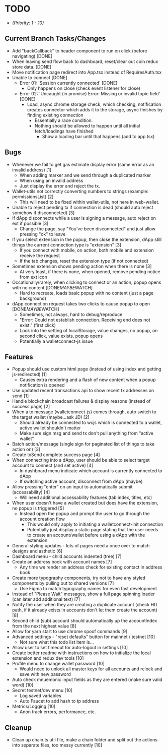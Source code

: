 # TODO
* _(Priority: 1 - 10)_

## Current Branch Tasks/Changes
* Add "backCallback" to header component to run on click (before navigating) [DONE]
* When leaving send flow back to dashboard, reset/clear out coin redux store data. [DONE]
* Move notification page redirect into App.tsx instead of RequiresAuth.tsx
* Unable to connect [DONE]
  - Error 01: 'Session currently connected' [DONE]
    - Only happens on close (check event listener for close)
  - Error 02: 'Uncaught (in promise) Error: Missing or invalid topic field' [DONE]
    - Load, async chrome storage check, which checking, notification creates connector which adds it to the storage, async finishes by finding existing connection
      - Essentially a race condition.
      - Nothing should be allowed to happen until all initial fetch/loadings have finished
        - Show a loading bar until that happens (add to app.tsx)

## Bugs
* Whenever we fail to get gas estimate display error (same error as an invalid address) [1]
  - When adding marker and we send through a duplicated marker
  - When using an invalid address
  - Just display the error and reject the tx.
* Wallet-utils not correctly converting numbers to strings (example: permissionsList) [2]
  - This will need to be fixed within wallet-utils, not here in web-wallet.
* Unable to reject pending tx if connection is dead (should auto reject somehow if disconnected) [3]
* If dApp disconnects while a user is signing a message, auto reject on ext if possible [3]
  - Change the page, say "You've been disconnected" and just allow pressing "ok" to leave
* If you select extension in the popup, then close the extension, dApp still things the current connection type is "extension" [3]
  - If you connect with mobile, on action, both mobile and extension receive the request
  - If the tab changes, reset the extension type (if not connected)
* Sometimes extension shows pending action when there is none [3]
  - At very least, if there is none, when opened, remove pending notice from ext icon
* Occationally/rarely, when clicking to connect or an action, popup opens with no content [DONE*MAYBE*WATCH]
  - Hard to recreate, loads basic popup with no content (just a page background)
* dApp connection request takes two clicks to cause popup to open [DONE*MAYBE*WATCH]
  - Sometimes, not always, hard to debug/reproduce
  - "Error: Could not establish connection. Receiving end does not exist." (first click)
  - Look into the setting of localStorage, value changes, no popup, on second click, value exists, popup opens
  - Potentially a walletconnect-js issue

## Features
* Popup should use custom html page (instead of using index and getting js-redirected) [1]
  - Causes extra rendering and a flash of new content when a popup notification is opened
* Use updated recent transactions api to show recent tx addresses on send [1]
* Handle blockchain broadcast failures & display reasons (instead of success page) [2]
* When a tx message (walletconnect-js) comes through, auto switch to the target wallet (maybe...ask JD) [2]
  - Should already be connected to wcjs which is connected to a wallet, active wallet shouldn't matter
  - Make sure sign msg and send tx don't pull anything from "active wallet"
* Batch action/message (single sign for paginated list of things to take action on) [3]
* Create txSend complete success page [4]
* When connecting into a dApp, user should be able to select target account to connect (and set active) [4]
  - In dashboard menu indicate which account is currently connected to dApp
  - If switching active account, disconnect from dApp (maybe)
* Allow pressing "enter" on an input to automatically submit (accessability) [4]
  - Will need additional accessability features (tab index, titles, etc)
* When user doesn't have a wallet created but does have the extension, no popup is triggered [5]
  - Instead open the popup and prompt the user to go through the account creation flow
    - This would only apply to initiating a walletconnect-init connection
    - Potentially just display a static page stating that the user needs to create an account/wallet before using a dApp with the extension
* General styling updates - lots of pages need a once over to match designs and asthetic [6]
* Dashboard menu - child accounts indented (tree) [7]
* Create an address book with account names [7]
  - Any time we render an address check for existing contact in address book
* Create more typography components, try not to have any styled components by pulling out to shared versions [7]
  - Use Figma to match typography names for even fast development
* Instead of "Please Wait" messages, show a full page spinning loader (can later add additional text) [7]
* Notify the user when they are creating a duplicate account (check HD path, if it already exists in accounts don't let them create the account) [8]
* Second child (sub) account should automatically up the accountIndex from the next highest value [8]
* Allow for yarn start to use chrome spoof commands [9]
* Advanced settings - "reset defaults" button for mainnet / testnet [10]
  - Not sure what this todo list item is...
* Allow user to set timeout for auto-logout in settings [10]
* Create better readme with instructions on how to initialize the local extension and redux dev tools [10]
* Profile menu to change wallet password [10]
  - Would need to unlock all master keys for all accounts and relock and save with new password
* Auto check mnuemonic input fields as they are entered (make sure valid word) [10]
* Secret testnet/dev menu [10]
  - Log saved variables
  - Auto Faucet to add hash to tp address
* Metrics/Logging [10]
  - Anon track errors, performance, etc.

## Cleanup
* Clean up chain.ts util file, make a chain folder and split out the actions into separate files, too messy currently [10]
